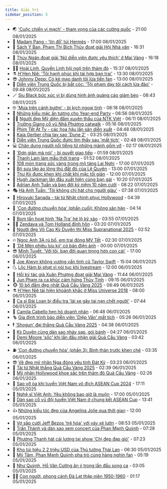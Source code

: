 ```yaml
---
title: Giải trí
sidebar_position: 5
---
```


<!-- vnexpress-giai-tri:START -->
- 🌏 [&#39;Cuộc chiến vi mạch&#39; - tham vọng của các cường quốc](https://vnexpress.net/cuoc-chien-vi-mach-tham-vong-cua-cac-cuong-quoc-4836791.html) - 21:00 08/01/2025
- 💫 [Madam Pang - &#39;tín đồ&#39; túi Hermès](https://vnexpress.net/madam-pang-tin-do-tui-hermes-4836965.html) - 17:00 08/01/2025
- 🌮 [Sách Y Ban, Phạm Thị Bích Thủy đoạt giải Hội Nhà văn](https://vnexpress.net/sach-y-ban-pham-thi-bich-thuy-doat-giai-hoi-nha-van-4837123.html) - 16:31 08/01/2025
- 🧠 [Thúy Ngân đoạt giải &#39;Nữ diễn viên được yêu thích&#39; ở Mai Vàng](https://vnexpress.net/thuy-ngan-doat-giai-nu-dien-vien-duoc-yeu-thich-o-mai-vang-4837119.html) - 16:18 08/01/2025
- 👨‍🏫 [Hoài Linh, Quyền Linh hội ngộ trên thảm đỏ](https://vnexpress.net/hoai-linh-quyen-linh-hoi-ngo-tren-tham-do-4837115.html) - 15:37 08/01/2025
- ⚗️ [H&#39;Hen Niê: &#39;Tôi hạnh phúc khi tái hợp bạn trai&#39;](https://vnexpress.net/h-hen-nie-toi-hanh-phuc-khi-tai-hop-ban-trai-4836983.html) - 13:30 08/01/2025
- 😎 [Johnny Depp: Có kẻ mạo danh tôi lừa tiền fan](https://vnexpress.net/johnny-depp-co-ke-mao-danh-toi-lua-tien-fan-4836898.html) - 13:00 08/01/2025
- 🫣 [Diễn viên Trung Quốc bị bắt cóc: &#39;Tội phạm dạy tôi cách lừa đảo&#39;](https://vnexpress.net/dien-vien-trung-quoc-bi-bat-coc-toi-pham-day-toi-cach-lua-dao-4836957.html) - 09:48 08/01/2025
- 🪄 [Siu Black bức xúc vì bị dùng hình ảnh quảng cáo giảm béo](https://vnexpress.net/siu-black-buc-xuc-vi-bi-dung-hinh-anh-quang-cao-giam-beo-4836831.html) - 08:43 08/01/2025
- 🤓 [&#39;Mưa trên cánh bướm&#39; - bi kịch ngoại tình](https://vnexpress.net/giai-tri/phim/thu-vien-phim/mua-tren-canh-buom-764) - 08:18 08/01/2025
- 🫶 [Những kiểu mặc ấn tượng cho Year-end Party](https://vnexpress.net/nhung-kieu-mac-an-tuong-cho-year-end-party-4836612.html) - 06:56 08/01/2025
- 🧑‍🏫 [Người đẹp Mỹ diện đầm xuyên thấu của NTK Việt](https://vnexpress.net/nguoi-dep-my-dien-dam-xuyen-thau-cua-ntk-viet-4836891.html) - 06:11 08/01/2025
- 🦄 [Trường Giang cổ vũ Nhã Phương catwalk](https://vnexpress.net/truong-giang-co-vu-nha-phuong-catwalk-4836795.html) - 05:16 08/01/2025
- 💫 [Phim Tết Ất Tỵ - các hoa hậu lấn sân diễn xuất](https://vnexpress.net/phim-tet-at-ty-cac-hoa-hau-lan-san-dien-xuat-4835276.html) - 04:48 08/01/2025
- 🎊 [Kaia Gerber chia tay sao &#39;Dune 2&#39;](https://vnexpress.net/kaia-gerber-chia-tay-sao-dune-2-4836771.html) - 03:25 08/01/2025
- 👹 [Diễn viên Trung Quốc được tìm thấy sau &#39;mất tích&#39;](https://vnexpress.net/dien-vien-trung-quoc-duoc-tim-thay-sau-mat-tich-4836758.html) - 02:48 08/01/2025
- 💻 [Chân dung người nổi tiếng từ những mảnh gốm vỡ](https://vnexpress.net/chan-dung-nguoi-noi-tieng-tu-nhung-manh-gom-vo-4836159.html) - 02:17 08/01/2025
- 🤡 [&#39;Đơn giản mà nói&#39; - bí quyết giao tiếp](https://vnexpress.net/don-gian-ma-noi-bi-quyet-giao-tiep-4834361.html) - 01:59 08/01/2025
- 🥰 [Thanh Lam làm mẫu thời trang](https://vnexpress.net/thanh-lam-lam-mau-thoi-trang-4836467.html) - 01:52 08/01/2025
- 🚀 [108 món trang sức vàng trong mộ táng Lai Nghi](https://vnexpress.net/108-mon-trang-suc-vang-trong-mo-tang-lai-nghi-4835480.html) - 17:00 07/01/2025
- 📝 [Bộ sưu tập áo lông thú đắt đỏ của Lệ Quyên](https://vnexpress.net/bo-suu-tap-ao-long-thu-dat-do-cua-le-quyen-4836410.html) - 13:00 07/01/2025
- 🐲 [Thư Kỳ được khen khí chất khi mặc tối giản](https://vnexpress.net/thu-ky-duoc-khen-khi-chat-khi-mac-toi-gian-4836541.html) - 12:00 07/01/2025
- 🎃 [Hugh Jackman lần đầu xuất hiện cùng bạn gái](https://vnexpress.net/hugh-jackman-lan-dau-xuat-hien-cung-ban-gai-4836614.html) - 10:20 07/01/2025
- 🤠 [Adrian Anh Tuấn và bạn đời kỷ niệm 10 năm cưới](https://vnexpress.net/adrian-anh-tuan-va-ban-doi-ky-niem-10-nam-cuoi-4836528.html) - 08:22 07/01/2025
- 🎭 [Hà Anh Tuấn: &#39;Tôi không chỉ hát cho người giàu&#39;](https://vnexpress.net/ha-anh-tuan-toi-khong-chi-hat-cho-nguoi-giau-4836270.html) - 07:38 07/01/2025
- 🧰 [Hiroyuki Sanada - tài tử Nhật chinh phục Hollywood](https://vnexpress.net/hiroyuki-sanada-tai-tu-nhat-chinh-phuc-hollywood-4836066.html) - 04:39 07/01/2025
- 🦍 [&#39;Con đường chuyển hóa&#39; &lpar;phần cuối&rpar;: Không sân hận](https://vnexpress.net/con-duong-chuyen-hoa-phan-cuoi-khong-san-han-4836178.html) - 04:14 07/01/2025
- 🌝 [Bom tấn hoạt hình &#39;Na Tra&#39; hé lộ kỹ xảo](https://vnexpress.net/bom-tan-hoat-hinh-na-tra-he-lo-ky-xao-4836398.html) - 03:55 07/01/2025
- 🧑‍💻 [Zendaya và Tom Holland đính hôn](https://vnexpress.net/zendaya-va-tom-holland-dinh-hon-4836324.html) - 03:20 07/01/2025
- 🥸 [Người đẹp Võ Cao Kỳ Duyên thi Miss Supranational 2025](https://vnexpress.net/nguoi-dep-vo-cao-ky-duyen-thi-miss-supranational-2025-4836279.html) - 02:52 07/01/2025
- 🔥 [Ngọc Anh 3A rủ bố, em trai đóng MV Tết](https://vnexpress.net/ngoc-anh-3a-ru-bo-em-trai-dong-mv-tet-4836297.html) - 02:30 07/01/2025
- 🐎 [&#39;Dế Mèn phiêu lưu ký&#39; có bản điện ảnh](https://vnexpress.net/de-men-phieu-luu-ky-co-ban-dien-anh-4836280.html) - 00:00 07/01/2025
- 😎 [Minh Tuyết: &#39;Với tôi, bạn đời quan trọng hơn con cái&#39;](https://vnexpress.net/minh-tuyet-voi-toi-ban-doi-quan-trong-hon-con-cai-4828749.html) - 17:00 06/01/2025
- 🦄 [Joe Alwyn không vương vấn tình cũ Taylor Swift](https://vnexpress.net/joe-alwyn-khong-vuong-van-tinh-cu-taylor-swift-4836124.html) - 15:04 06/01/2025
- 🌜 [Lộc Hàm bị phạt vì nói tục khi livestream](https://vnexpress.net/loc-ham-bi-phat-vi-noi-tuc-khi-livestream-4836186.html) - 12:00 06/01/2025
- 🚦 [Hồi ký tác giả Xuân Phượng đoạt giải Mai Vàng](https://vnexpress.net/hoi-ky-tac-gia-xuan-phuong-doat-giai-mai-vang-4836190.html) - 11:44 06/01/2025
- 🧐 [Jun Phạm ra ca khúc cảm hứng Thủy Tinh](https://vnexpress.net/jun-pham-ra-ca-khuc-cam-hung-thuy-tinh-4835171.html) - 09:15 06/01/2025
- 🐵 [10 bộ đầm đẹp nhất Quả Cầu Vàng 2025](https://vnexpress.net/10-bo-dam-dep-nhat-qua-cau-vang-2025-4836054.html) - 08:49 06/01/2025
- ⚗️ [H&#39;Hen Niê tái hiện khoảnh khắc ở Miss Universe 2018](https://vnexpress.net/h-hen-nie-tai-hien-khoanh-khac-o-miss-universe-2018-4836101.html) - 08:00 06/01/2025
- 👺 [Ca sĩ Đài Loan bị điều tra &#39;lái xe gây tai nạn chết người&#39;](https://vnexpress.net/ca-si-dai-loan-bi-dieu-tra-lai-xe-gay-tai-nan-chet-nguoi-4836136.html) - 07:44 06/01/2025
- 🌊 [Camila Cabello hẹn hò doanh nhân](https://vnexpress.net/camila-cabello-hen-ho-doanh-nhan-4835966.html) - 06:48 06/01/2025
- 🪜 [Gia đình trình báo diễn viên &#39;Diệp Vấn&#39; mất tích](https://vnexpress.net/gia-dinh-trinh-bao-dien-vien-diep-van-mat-tich-4836037.html) - 05:26 06/01/2025
- 🕴 [&#39;Shogun&#39; đại thắng Quả Cầu Vàng 2025](https://vnexpress.net/shogun-dai-thang-qua-cau-vang-2025-4835915.html) - 04:38 06/01/2025
- 💃 [Kỳ Duyên cùng dàn sao nhảy sạp, gói bánh](https://vnexpress.net/ky-duyen-cung-dan-sao-nhay-sap-goi-banh-4835967.html) - 04:27 06/01/2025
- 🦄 [Demi Moore &#39;sốc&#39; khi lần đầu nhận giải Quả Cầu Vàng](https://vnexpress.net/demi-moore-soc-khi-lan-dau-nhan-giai-qua-cau-vang-4836009.html) - 03:42 06/01/2025
- ⛽️ [&#39;Con đường chuyển hóa&#39; &lpar;phần 3&rpar;: Bình thản trước khen chê](https://vnexpress.net/con-duong-chuyen-hoa-phan-3-binh-than-truoc-khen-che-4835748.html) - 03:35 06/01/2025
- 😎 [Vẻ đẹp mỹ nhân Nga đóng yêu tinh Đát Kỷ](https://vnexpress.net/ve-dep-my-nhan-nga-dong-yeu-tinh-dat-ky-4835940.html) - 03:23 06/01/2025
- 🌊 [Tài tử Nhật thắng Quả Cầu Vàng 2025](https://vnexpress.net/tai-tu-nhat-thang-qua-cau-vang-2025-4835946.html) - 02:39 06/01/2025
- 🐲 [Mỹ nhân Hollywood khoe sắc trên thảm đỏ Quả Cầu Vàng](https://vnexpress.net/my-nhan-hollywood-khoe-sac-tren-tham-do-qua-cau-vang-4835935.html) - 02:26 06/01/2025
- 💂 [Sao vỡ òa khi tuyển Việt Nam vô địch ASEAN Cup 2024](https://vnexpress.net/sao-vo-oa-khi-tuyen-viet-nam-vo-dich-asean-cup-2024-4835802.html) - 17:11 05/01/2025
- 🙉 [Nghệ sĩ Việt Anh: Yêu không bao giờ là muộn](https://vnexpress.net/nghe-si-viet-anh-yeu-khong-bao-gio-la-muon-4835151.html) - 17:00 05/01/2025
- 💪 [Dàn sao cổ vũ đội tuyển Việt Nam ở chung kết ASEAN Cup](https://vnexpress.net/dan-sao-co-vu-doi-tuyen-viet-nam-o-chung-ket-asean-cup-4835758.html) - 13:41 05/01/2025
- 👍 [Những kiểu tóc đẹp của Angelina Jolie qua thời gian](https://vnexpress.net/nhung-kieu-toc-dep-cua-angelina-jolie-qua-thoi-gian-4835762.html) - 12:00 05/01/2025
- 💪 [Vợ sắp cưới Jeff Bezos &#39;trẻ hóa&#39; với váy xẻ lườn](https://vnexpress.net/vo-sap-cuoi-jeff-bezos-tre-hoa-voi-vay-xe-luon-4835738.html) - 08:53 05/01/2025
- 💄 [Trấn Thành và dàn sao xem concert của Phan Mạnh Quỳnh](https://vnexpress.net/tran-thanh-va-dan-sao-xem-concert-cua-phan-manh-quynh-4835704.html) - 07:28 05/01/2025
- 🦩 [Phương Thanh hát cải lương tại show &#39;Chị đẹp đạp gió&#39;](https://vnexpress.net/phuong-thanh-hat-cai-luong-tai-show-chi-dep-dap-gio-4835668.html) - 07:23 05/01/2025
- 🥸 [Kho túi hiệu 2,2 triệu USD của Thủ tướng Thái Lan](https://vnexpress.net/kho-tui-hieu-2-2-trieu-usd-cua-thu-tuong-thai-lan-4835702.html) - 06:30 05/01/2025
- 🧰 [Mỹ Tâm, Phan Mạnh Quỳnh pha trò cùng hàng nghìn fan](https://vnexpress.net/my-tam-phan-manh-quynh-pha-tro-cung-hang-nghin-fan-4835643.html) - 05:19 05/01/2025
- 💼 [Như Quỳnh, Hồ Văn Cường ăn ý trong lần đầu song ca](https://vnexpress.net/nhu-quynh-ho-van-cuong-an-y-trong-lan-dau-song-ca-4835633.html) - 03:05 05/01/2025
- 🧑‍💻 [Con người, phong cảnh Đà Lạt thập niên 1950-1960](https://vnexpress.net/con-nguoi-phong-canh-da-lat-thap-nien-1950-1960-4834896.html) - 01:17 05/01/2025<!-- vnexpress-giai-tri:END -->
